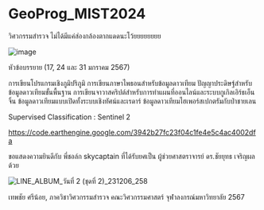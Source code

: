 # GeoProg_MIST2024
วิศวกรรมสำรวจ ไม่ได้มีแค่ส่องกล้องตากแดดนะโว้ยยยยยยยย

![image](https://github.com/lookmeebbear/GeoProg_MIST2024/assets/88705136/de67028d-8b00-4559-9cf7-c1b51a0cc032)

หัวข้อบรรยาย (17, 24 และ 31 มกราคม 2567)

การเขียนโปรแกรมเชิงภูมิปริภูมิ การเขียนภาษาไพธอนสำหรับข้อมูลดาวเทียม ปัญญาประดิษฐ์สำหรับข้อมูลดาวเทียมขั้นพื้นฐาน การเขียนจาวาสคริปต์สำหรับการทำแผนที่ออนไลน์และระบบกูเกิลเอิร์ธเอ็นจิ้น ข้อมูลดาวเทียมแบบเปิดทั้งระบบเชิงทัศน์และเรดาร์ ข้อมูลดาวเทียมไฮเพอร์สเปกตรัมกับป่าชายเลน 

Supervised Classification : Sentinel 2

https://code.earthengine.google.com/3942b27fc23f04c1fe4e5c4ac4002dfa

ขอแสดงความยินดีกับ พี่ชอล์ก skycaptain ที่ได้รับยศเป็น ผู้ช่วยศาสตราจารย์ ดร.ชัยยุทธ เจริญผล ด้วย

![LINE_ALBUM_วันที่ 2 (ชุดที่ 2)_231206_258](https://github.com/lookmeebbear/GeoProg_MIST2024/assets/88705136/f052cadb-0b72-4c62-a1f3-37b192aefde7)

เทพชัย ศรีน้อย, ภาควิชาวิศวกรรมสำรวจ คณะวิศวกรรมศาสตร์ จุฬาลงกรณ์มหาวิทยาลัย 2567
